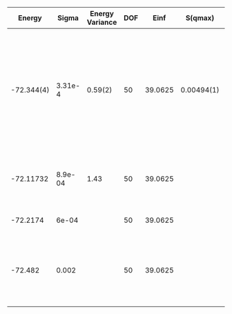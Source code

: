 | Energy     | Sigma   | Energy Variance | DOF | Einf    | S(qmax)    | qmax        | Method                                                       | Reference |
|------------|---------|-----------------|-----|---------|------------|-------------|--------------------------------------------------------------|-----------|
| -72.344(4) | 3.31e-4 | 0.59(2)         | 50  | 39.0625 | 0.00494(1) | (3*pi/4,pi) | mVMC with SU(2) and momentum projections (gamma point) + RBM + Lanczos, (U=4), alpha = 8 with 1x1 RBM subspace | TODO: ask Michael |
| -72.11732  | 8.9e-04 | 1.43            | 50  | 39.0625 |            |             | VMC with uniform pairing (+Jastrow and backflow)             | TODO: ask Luca |
| -72.2174   | 6e-04   |                 | 50  | 39.0625 |            |             | FN on the state above                                        | TODO: ask Luca |
| -72.482    | 0.002   |                 | 50  | 39.0625 |            |             | CP AFQMC with free-electron trial WF as constraint; no upper bound property | TODO: ask Shiwei |
